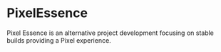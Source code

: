# PixelEssence
Pixel Essence is an alternative project development focusing on stable builds providing a Pixel experience.

